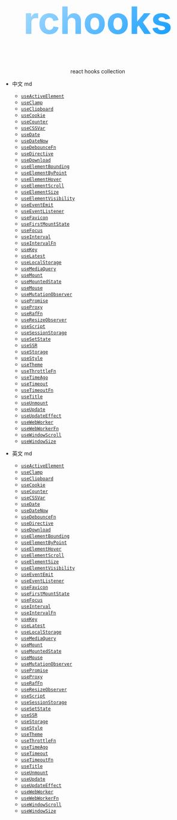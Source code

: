 <div style="text-align: center">
    <h1 style="
        font-size: 100px;
        background-image: linear-gradient( 135deg, #ABDCFF 10%, #0396FF 100%);;
        background-clip: text;
        -webkit-background-clip: text;
        color: transparent;
    "
    >
        rchooks
    </h1>
    <p>react hooks collection</p>
</div>

- 中文 md
  - [`useActiveElement`](./packages/core/useActiveElement/index.zh-cn.md)
  - [`useClamp`](./packages/core/useClamp/index.zh-cn.md)
  - [`useClipboard`](./packages/core/useClipboard/index.zh-cn.md)
  - [`useCookie`](./packages/core/useCookie/index.zh-cn.md)
  - [`useCounter`](./packages/core/useCounter/index.zh-cn.md)
  - [`useCSSVar`](./packages/core/useCSSVar/index.zh-cn.md)
  - [`useDate`](./packages/core/useDate/index.zh-cn.md)
  - [`useDateNow`](./packages/core/useDateNow/index.zh-cn.md)
  - [`useDebounceFn`](./packages/core/useDebounceFn/index.zh-cn.md)
  - [`useDirective`](./packages/core/useDirective/index.zh-cn.md)
  - [`useDownload`](./packages/core/useDownload/index.zh-cn.md)
  - [`useElementBounding`](./packages/core/useElementBounding/index.zh-cn.md)
  - [`useElementByPoint`](./packages/core/useElementByPoint/index.zh-cn.md)
  - [`useElementHover`](./packages/core/useElementHover/index.zh-cn.md)
  - [`useElementScroll`](./packages/core/useElementScroll/index.zh-cn.md)
  - [`useElementSize`](./packages/core/useElementSize/index.zh-cn.md)
  - [`useElementVisibility`](./packages/core/useElementVisibility/index.zh-cn.md)
  - [`useEventEmit`](./packages/core/useEventEmit/index.zh-cn.md)
  - [`useEventListener`](./packages/core/useEventListener/index.zh-cn.md)
  - [`useFavicon`](./packages/core/useFavicon/index.zh-cn.md)
  - [`useFirstMountState`](./packages/core/useFirstMountState/index.zh-cn.md)
  - [`useFocus`](./packages/core/useFocus/index.zh-cn.md)
  - [`useInterval`](./packages/core/useInterval/index.zh-cn.md)
  - [`useIntervalFn`](./packages/core/useIntervalFn/index.zh-cn.md)
  - [`useKey`](./packages/core/useKey/index.zh-cn.md)
  - [`useLatest`](./packages/core/useLatest/index.zh-cn.md)
  - [`useLocalStorage`](./packages/core/useLocalStorage/index.zh-cn.md)
  - [`useMediaQuery`](./packages/core/useMediaQuery/index.zh-cn.md)
  - [`useMount`](./packages/core/useMount/index.zh-cn.md)
  - [`useMountedState`](./packages/core/useMountedState/index.zh-cn.md)
  - [`useMouse`](./packages/core/useMouse/index.zh-cn.md)
  - [`useMutationObserver`](./packages/core/useMutationObserver/index.zh-cn.md)
  - [`usePromise`](./packages/core/usePromise/index.zh-cn.md)
  - [`useProxy`](./packages/core/useProxy/index.zh-cn.md)
  - [`useRafFn`](./packages/core/useRafFn/index.zh-cn.md)
  - [`useResizeObserver`](./packages/core/useResizeObserver/index.zh-cn.md)
  - [`useScript`](./packages/core/useScript/index.zh-cn.md)
  - [`useSessionStorage`](./packages/core/useSessionStorage/index.zh-cn.md)
  - [`useSetState`](./packages/core/useSetState/index.zh-cn.md)
  - [`useSSR`](./packages/core/useSSR/index.zh-cn.md)
  - [`useStorage`](./packages/core/useStorage/index.zh-cn.md)
  - [`useStyle`](./packages/core/useStyle/index.zh-cn.md)
  - [`useTheme`](./packages/core/useTheme/index.zh-cn.md)
  - [`useThrottleFn`](./packages/core/useThrottleFn/index.zh-cn.md)
  - [`useTimeAgo`](./packages/core/useTimeAgo/index.zh-cn.md)
  - [`useTimeout`](./packages/core/useTimeout/index.zh-cn.md)
  - [`useTimeoutFn`](./packages/core/useTimeoutFn/index.zh-cn.md)
  - [`useTitle`](./packages/core/useTitle/index.zh-cn.md)
  - [`useUnmount`](./packages/core/useUnmount/index.zh-cn.md)
  - [`useUpdate`](./packages/core/useUpdate/index.zh-cn.md)
  - [`useUpdateEffect`](./packages/core/useUpdateEffect/index.zh-cn.md)
  - [`useWebWorker`](./packages/core/useWebWorker/index.zh-cn.md)
  - [`useWebWorkerFn`](./packages/core/useWebWorkerFn/index.md)
  - [`useWindowScroll`](./packages/core/useWindowScroll/index.zh-cn.md)
  - [`useWindowSize`](./packages/core/useWindowSize/index.zh-cn.md)

- 英文 md
  - [`useActiveElement`](./packages/core/useActiveElement/index.en.md)
  - [`useClamp`](./packages/core/useClamp/index.en.md)
  - [`useClipboard`](./packages/core/useClipboard/index.en.md)
  - [`useCookie`](./packages/core/useCookie/index.en.md)
  - [`useCounter`](./packages/core/useCounter/index.en.md)
  - [`useCSSVar`](./packages/core/useCSSVar/index.en.md)
  - [`useDate`](./packages/core/useDate/index.en.md)
  - [`useDateNow`](./packages/core/useDateNow/index.en.md)
  - [`useDebounceFn`](./packages/core/useDebounceFn/index.en.md)
  - [`useDirective`](./packages/core/useDirective/index.en.md)
  - [`useDownload`](./packages/core/useDownload/index.en.md)
  - [`useElementBounding`](./packages/core/useElementBounding/index.en.md)
  - [`useElementByPoint`](./packages/core/useElementByPoint/index.en.md)
  - [`useElementHover`](./packages/core/useElementHover/index.en.md)
  - [`useElementScroll`](./packages/core/useElementScroll/index.en.md)
  - [`useElementSize`](./packages/core/useElementSize/index.en.md)
  - [`useElementVisibility`](./packages/core/useElementVisibility/index.en.md)
  - [`useEventEmit`](./packages/core/useEventEmit/index.en.md)
  - [`useEventListener`](./packages/core/useEventListener/index.en.md)
  - [`useFavicon`](./packages/core/useFavicon/index.en.md)
  - [`useFirstMountState`](./packages/core/useFirstMountState/index.en.md)
  - [`useFocus`](./packages/core/useFocus/index.en.md)
  - [`useInterval`](./packages/core/useInterval/index.en.md)
  - [`useIntervalFn`](./packages/core/useIntervalFn/index.en.md)
  - [`useKey`](./packages/core/useKey/index.en.md)
  - [`useLatest`](./packages/core/useLatest/index.en.md)
  - [`useLocalStorage`](./packages/core/useLocalStorage/index.en.md)
  - [`useMediaQuery`](./packages/core/useMediaQuery/index.en.md)
  - [`useMount`](./packages/core/useMount/index.en.md)
  - [`useMountedState`](./packages/core/useMountedState/index.en.md)
  - [`useMouse`](./packages/core/useMouse/index.en.md)
  - [`useMutationObserver`](./packages/core/useMutationObserver/index.en.md)
  - [`usePromise`](./packages/core/usePromise/index.en.md)
  - [`useProxy`](./packages/core/useProxy/index.en.md)
  - [`useRafFn`](./packages/core/useRafFn/index.en.md)
  - [`useResizeObserver`](./packages/core/useResizeObserver/index.en.md)
  - [`useScript`](./packages/core/useScript/index.en.md)
  - [`useSessionStorage`](./packages/core/useSessionStorage/index.en.md)
  - [`useSetState`](./packages/core/useSetState/index.en.md)
  - [`useSSR`](./packages/core/useSSR/index.en.md)
  - [`useStorage`](./packages/core/useStorage/index.en.md)
  - [`useStyle`](./packages/core/useStyle/index.en.md)
  - [`useTheme`](./packages/core/useTheme/index.en.md)
  - [`useThrottleFn`](./packages/core/useThrottleFn/index.en.md)
  - [`useTimeAgo`](./packages/core/useTimeAgo/index.en.md)
  - [`useTimeout`](./packages/core/useTimeout/index.en.md)
  - [`useTimeoutFn`](./packages/core/useTimeoutFn/index.en.md)
  - [`useTitle`](./packages/core/useTitle/index.en.md)
  - [`useUnmount`](./packages/core/useUnmount/index.en.md)
  - [`useUpdate`](./packages/core/useUpdate/index.en.md)
  - [`useUpdateEffect`](./packages/core/useUpdateEffect/index.en.md)
  - [`useWebWorker`](./packages/core/useWebWorker/index.en.md)
  - [`useWebWorkerFn`](./packages/core/useWebWorkerFn/index.md)
  - [`useWindowScroll`](./packages/core/useWindowScroll/index.en.md)
  - [`useWindowSize`](./packages/core/useWindowSize/index.en.md)
